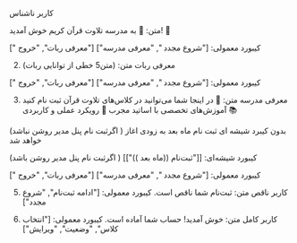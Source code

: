  کاربر ناشناس

متن:
🌟 به مدرسه تلاوت قرآن کریم خوش آمدید! 🌟

کیبورد معمولی:
["شروع مجدد ", "معرفی مدرسه"]
["معرفی ربات", "خروج "]

2. معرفی ربات
متن:
(متن5 خطی از توانایی ربات)

کیبورد معمولی:
["شروع مجدد ", "معرفی مدرسه"]
["معرفی ربات", "خروج "]

3. معرفی مدرسه
متن:
📿 در اینجا شما می‌توانید در کلاس‌های تلاوت قرآن ثبت نام کنید
📚 آموزش‌های تخصصی با اساتید مجرب
🎯 رویکرد عملی و کاربردی

(اگرثبت نام پنل مدیر روشن نباشد )
بدون کیبرد شیشه ای   ثبت نام ماه بعد به زودی اغاز خواهد شد 

(اگرثبت نام پنل مدیر روشن باشد )
کیبورد شیشه‌ای:
[["ثبت‌نام ((ماه بعد ))"]]


کیبورد معمولی:
["شروع مجدد ", "معرفی مدرسه"]
["معرفی ربات", "خروج "]



5. کاربر ناقص
متن:
ثبت‌نام شما ناقص است.
کیبورد معمولی:
["ادامه ثبت‌نام", "شروع مجدد"]

6. کاربر کامل
متن:
خوش آمدید! حساب شما آماده است.
کیبورد معمولی:
["انتخاب کلاس", "وضعیت", "ویرایش"]